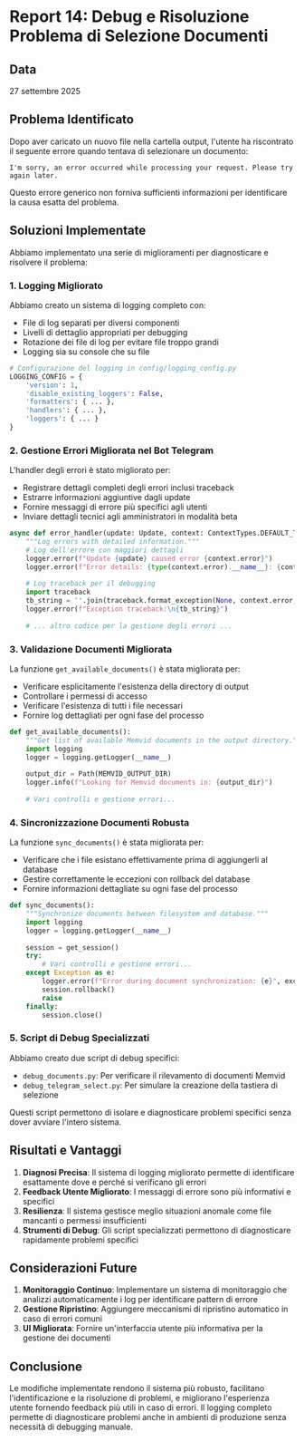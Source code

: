 # Report 14: Debug e Risoluzione Problema di Selezione Documenti

## Data
27 settembre 2025

## Problema Identificato

Dopo aver caricato un nuovo file nella cartella output, l'utente ha riscontrato il seguente errore quando tentava di selezionare un documento:

```
I'm sorry, an error occurred while processing your request. Please try again later.
```

Questo errore generico non forniva sufficienti informazioni per identificare la causa esatta del problema.

## Soluzioni Implementate

Abbiamo implementato una serie di miglioramenti per diagnosticare e risolvere il problema:

### 1. Logging Migliorato

Abbiamo creato un sistema di logging completo con:
- File di log separati per diversi componenti
- Livelli di dettaglio appropriati per debugging
- Rotazione dei file di log per evitare file troppo grandi
- Logging sia su console che su file

```python
# Configurazione del logging in config/logging_config.py
LOGGING_CONFIG = {
    'version': 1,
    'disable_existing_loggers': False,
    'formatters': { ... },
    'handlers': { ... },
    'loggers': { ... }
}
```

### 2. Gestione Errori Migliorata nel Bot Telegram

L'handler degli errori è stato migliorato per:
- Registrare dettagli completi degli errori inclusi traceback
- Estrarre informazioni aggiuntive dagli update
- Fornire messaggi di errore più specifici agli utenti
- Inviare dettagli tecnici agli amministratori in modalità beta

```python
async def error_handler(update: Update, context: ContextTypes.DEFAULT_TYPE):
    """Log errors with detailed information."""
    # Log dell'errore con maggiori dettagli
    logger.error(f"Update {update} caused error {context.error}")
    logger.error(f"Error details: {type(context.error).__name__}: {context.error}")
    
    # Log traceback per il debugging
    import traceback
    tb_string = ''.join(traceback.format_exception(None, context.error, context.error.__traceback__))
    logger.error(f"Exception traceback:\n{tb_string}")
    
    # ... altro codice per la gestione degli errori ...
```

### 3. Validazione Documenti Migliorata

La funzione `get_available_documents()` è stata migliorata per:
- Verificare esplicitamente l'esistenza della directory di output
- Controllare i permessi di accesso
- Verificare l'esistenza di tutti i file necessari
- Fornire log dettagliati per ogni fase del processo

```python
def get_available_documents():
    """Get list of available Memvid documents in the output directory."""
    import logging
    logger = logging.getLogger(__name__)
    
    output_dir = Path(MEMVID_OUTPUT_DIR)
    logger.info(f"Looking for Memvid documents in: {output_dir}")
    
    # Vari controlli e gestione errori...
```

### 4. Sincronizzazione Documenti Robusta

La funzione `sync_documents()` è stata migliorata per:
- Verificare che i file esistano effettivamente prima di aggiungerli al database
- Gestire correttamente le eccezioni con rollback del database
- Fornire informazioni dettagliate su ogni fase del processo

```python
def sync_documents():
    """Synchronize documents between filesystem and database."""
    import logging
    logger = logging.getLogger(__name__)
    
    session = get_session()
    try:
        # Vari controlli e gestione errori...
    except Exception as e:
        logger.error(f"Error during document synchronization: {e}", exc_info=True)
        session.rollback()
        raise
    finally:
        session.close()
```

### 5. Script di Debug Specializzati

Abbiamo creato due script di debug specifici:
- `debug_documents.py`: Per verificare il rilevamento di documenti Memvid
- `debug_telegram_select.py`: Per simulare la creazione della tastiera di selezione

Questi script permettono di isolare e diagnosticare problemi specifici senza dover avviare l'intero sistema.

## Risultati e Vantaggi

1. **Diagnosi Precisa**: Il sistema di logging migliorato permette di identificare esattamente dove e perché si verificano gli errori
2. **Feedback Utente Migliorato**: I messaggi di errore sono più informativi e specifici
3. **Resilienza**: Il sistema gestisce meglio situazioni anomale come file mancanti o permessi insufficienti
4. **Strumenti di Debug**: Gli script specializzati permettono di diagnosticare rapidamente problemi specifici

## Considerazioni Future

1. **Monitoraggio Continuo**: Implementare un sistema di monitoraggio che analizzi automaticamente i log per identificare pattern di errore
2. **Gestione Ripristino**: Aggiungere meccanismi di ripristino automatico in caso di errori comuni
3. **UI Migliorata**: Fornire un'interfaccia utente più informativa per la gestione dei documenti

## Conclusione

Le modifiche implementate rendono il sistema più robusto, facilitano l'identificazione e la risoluzione di problemi, e migliorano l'esperienza utente fornendo feedback più utili in caso di errori. Il logging completo permette di diagnosticare problemi anche in ambienti di produzione senza necessità di debugging manuale.

